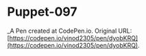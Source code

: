 # Puppet-097
 _A Pen created at CodePen.io. Original URL: [https://codepen.io/vinod2305/pen/dyobKRQ](https://codepen.io/vinod2305/pen/dyobKRQ).

 